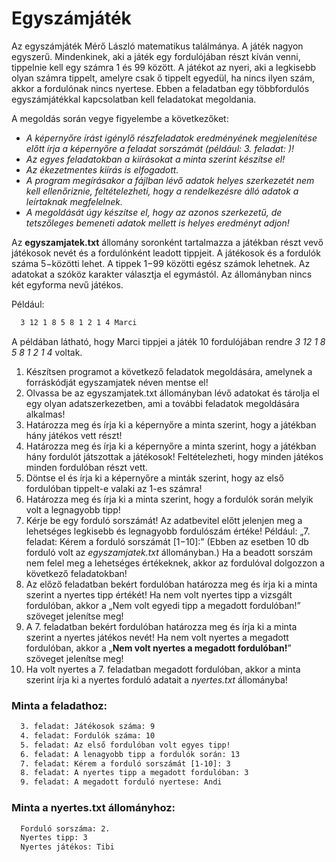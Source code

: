 # Egyszámjáték

Az egyszámjáték Mérő László matematikus találmánya. A játék nagyon egyszerű. Mindenkinek, aki a játék egy fordulójában részt kíván venni, tippelnie kell egy számra 1 és 99 között. A játékot az nyeri, aki a legkisebb olyan számra tippelt, amelyre csak ő tippelt egyedül, ha nincs ilyen szám, akkor a fordulónak nincs nyertese. Ebben a feladatban egy többfordulós egyszámjátékkal kapcsolatban kell feladatokat
megoldania.

A megoldás során vegye figyelembe a következőket:

- *A képernyőre írást igénylő részfeladatok eredményének megjelenítése előtt írja a képernyőre a feladat sorszámát (például: 3. feladat: )!*
- *Az egyes feladatokban a kiírásokat a minta szerint készítse el!*
- *Az ékezetmentes kiírás is elfogadott.*
- *A program megírásakor a fájlban lévő adatok helyes szerkezetét nem kell ellenőriznie, feltételezheti, hogy a rendelkezésre álló adatok a leírtaknak megfelelnek.*
- *A megoldását úgy készítse el, hogy az azonos szerkezetű, de tetszőleges bemeneti adatok mellett is helyes eredményt adjon!*



Az **egyszamjatek.txt** állomány soronként tartalmazza a játékban részt vevő játékosok nevét és a fordulónként leadott tippjeit. A játékosok és a fordulók száma 5−közötti lehet. A tippek 1−99 közötti egész számok lehetnek. Az adatokat a szóköz karakter választja el egymástól. Az állományban nincs két egyforma nevű játékos.

Például: 

```txt
  3 12 1 8 5 8 1 2 1 4 Marci
```

A példában látható, hogy Marci tippjei a játék 10 fordulójában rendre *3 12 1 8 5 8 1 2 1 4* voltak.



1. Készítsen programot a következő feladatok megoldására, amelynek a forráskódját
   egyszamjatek néven mentse el!
2. Olvassa be az egyszamjatek.txt állományban lévő adatokat és tárolja el egy olyan
   adatszerkezetben, ami a további feladatok megoldására alkalmas!
3. Határozza meg és írja ki a képernyőre a minta szerint, hogy a játékban hány játékos vett
   részt!
4. Határozza meg és írja ki a képernyőre a minta szerint, hogy a játékban hány fordulót
   játszottak a játékosok! Feltételezheti, hogy minden játékos minden fordulóban részt vett.
5. Döntse el és írja ki a képernyőre a minták szerint, hogy az első fordulóban tippelt-e valaki
   az 1-es számra!
6. Határozza meg és írja ki a minta szerint, hogy a fordulók során melyik volt a legnagyobb
   tipp!
7. Kérje be egy forduló sorszámát! Az adatbevitel előtt jelenjen meg a lehetséges legkisebb és legnagyobb fordulószám értéke! Például: „7. feladat: Kérem a forduló sorszámát [1−10]:” (Ebben az esetben 10 db forduló volt az *egyszamjatek.txt* állományban.) Ha a beadott sorszám nem felel meg a lehetséges értékeknek, akkor az fordulóval dolgozzon a következő feladatokban! 
8. Az előző feladatban bekért fordulóban határozza meg és írja ki a minta szerint a nyertes tipp értékét! Ha nem volt nyertes tipp a vizsgált fordulóban, akkor a „Nem volt egyedi tipp a megadott fordulóban!” szöveget jelenítse meg!
9. A 7. feladatban bekért fordulóban határozza meg és írja ki a minta szerint a nyertes játékos nevét! Ha nem volt nyertes a megadott fordulóban, akkor a „**Nem volt nyertes a megadott fordulóban!**” szöveget jelenítse meg!
10. Ha volt nyertes a 7. feladatban megadott fordulóban, akkor a minta szerint írja ki a nyertes
    forduló adatait a *nyertes.txt* állományba!



### Minta a feladathoz:

```txt
  3. feladat: Játékosok száma: 9
  4. feladat: Fordulók száma: 10
  5. feladat: Az első fordulóban volt egyes tipp!
  6. feladat: A lenagyobb tipp a fordulók során: 13
  7. feladat: Kérem a forduló sorszámát [1-10]: 3
  8. feladat: A nyertes tipp a megadott fordulóban: 3
  9. feladat: A megadott forduló nyertese: Andi
```



### Minta a nyertes.txt állományhoz:

```txt
  Forduló sorszáma: 2.
  Nyertes tipp: 3
  Nyertes játékos: Tibi
```

